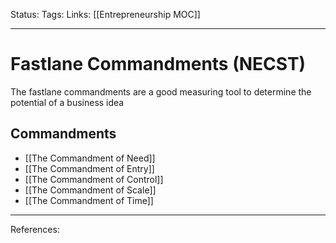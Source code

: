 Status:
Tags:
Links: [[Entrepreneurship MOC]]
___
# Fastlane Commandments (NECST)
The fastlane commandments are a good measuring tool to determine the potential of a business idea
## Commandments
-   [[The Commandment of Need]]
-   [[The Commandment of Entry]]
-   [[The Commandment of Control]]
-   [[The Commandment of Scale]]
-   [[The Commandment of Time]]
___
References: